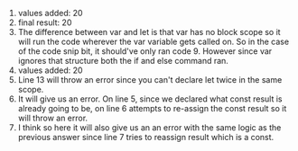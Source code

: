 1. values added: 20
2. final result: 20
3. The difference between var and let is that var has no block scope so it will run the code wherever the var variable gets called on. So in the case of the code snip bit, it should've only ran code 9. However since var ignores that structure both the if and else command ran.
4. values added: 20
5. Line 13 will throw an error since you can't declare let twice in the same scope. 
6. It will give us an error. On line 5, since we declared what const result is already going to be, on line 6 attempts to re-assign the const result so it will throw an error.
7. I think so here it will also give us an an error with the same logic as the previous answer since line 7 tries to reassign result which is a const.
